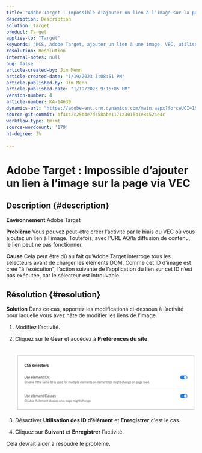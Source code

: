 ```yaml
---
title: "Adobe Target : Impossible d’ajouter un lien à l’image sur la page via VEC"
description: Description
solution: Target
product: Target
applies-to: "Target"
keywords: "KCS, Adobe Target, ajouter un lien à une image, VEC, utiliser des ID d’élément"
resolution: Resolution
internal-notes: null
bug: false
article-created-by: Jim Menn
article-created-date: "1/19/2023 3:08:51 PM"
article-published-by: Jim Menn
article-published-date: "1/19/2023 9:16:05 PM"
version-number: 4
article-number: KA-14639
dynamics-url: "https://adobe-ent.crm.dynamics.com/main.aspx?forceUCI=1&pagetype=entityrecord&etn=knowledgearticle&id=7834022c-0b98-ed11-aad1-6045bd0065f9"
source-git-commit: bf4cc2c25b4e7d358abe1171a3016b1e84524e4c
workflow-type: tm+mt
source-wordcount: '179'
ht-degree: 3%

---
```


# Adobe Target : Impossible d’ajouter un lien à l’image sur la page via VEC

## Description {#description}


<b>Environnement</b>
Adobe Target

<b>Problème</b>
Vous pouvez peut-être créer l’activité par le biais du VEC où vous ajoutez un lien à l’image.
Toutefois, avec l’URL AQ/la diffusion de contenu, le lien peut ne pas fonctionner.

<b>Cause</b>
Cela peut être dû au fait qu’Adobe Target interroge tous les sélecteurs avant de charger les éléments DOM. Comme cet ID d’image est créé &quot;à l’exécution&quot;, l’action suivante de l’application du lien sur cet ID n’est pas exécutée, car le sélecteur est introuvable.


## Résolution {#resolution}


<b>Solution</b>
Dans ce cas, apportez les modifications ci-dessous à l’activité pour laquelle vous avez hâte de modifier les liens de l’image :

1. Modifiez l’activité.
2. Cliquez sur le G<b>ear</b> et accédez à <b>Préférences du site</b>.

       ![](assets/0154a0e2-0b98-ed11-aad1-6045bd0065f9.png)






































3. Désactiver <b>Utilisation des ID d’élément</b> et <b>Enregistrer</b> c&#39;est le cas.
4. Cliquez sur <b>Suivant</b> et <b>Enregistrer</b> l’activité.


Cela devrait aider à résoudre le problème.
